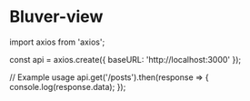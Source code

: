 # Bluver-view
import axios from 'axios';

const api = axios.create({
    baseURL: 'http://localhost:3000'
});

// Example usage
api.get('/posts').then(response => {
    console.log(response.data);
});
